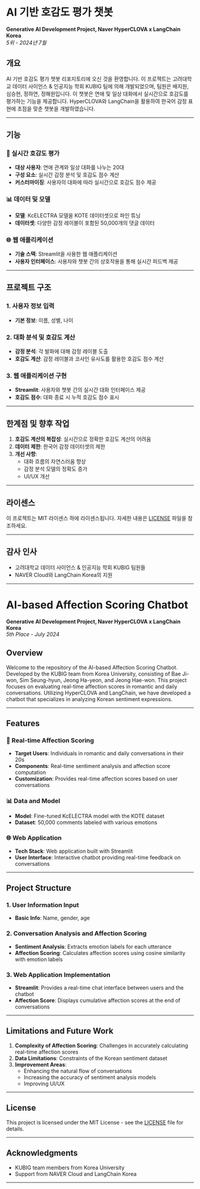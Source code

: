 # AI 기반 호감도 평가 챗봇

**Generative AI Development Project, Naver HyperCLOVA x LangChain Korea**  
*5위 - 2024년 7월*

## 개요

AI 기반 호감도 평가 챗봇 리포지토리에 오신 것을 환영합니다. 이 프로젝트는 고려대학교 데이터 사이언스 & 인공지능 학회 KUBIG 팀에 의해 개발되었으며, 팀원은 배지원, 심승현, 정하연, 정해원입니다. 이 챗봇은 연애 및 일상 대화에서 실시간으로 호감도를 평가하는 기능을 제공합니다. HyperCLOVA와 LangChain을 활용하여 한국어 감정 표현에 초점을 맞춘 챗봇을 개발하였습니다.

---

## 기능

### 💬 실시간 호감도 평가

- **대상 사용자**: 연애 관계와 일상 대화를 나누는 20대
- **구성 요소**: 실시간 감정 분석 및 호감도 점수 계산
- **커스터마이징**: 사용자의 대화에 따라 실시간으로 호감도 점수 제공

### 📊 데이터 및 모델

- **모델**: KcELECTRA 모델을 KOTE 데이터셋으로 파인 튜닝
- **데이터셋**: 다양한 감정 레이블이 포함된 50,000개의 댓글 데이터

### 🌐 웹 애플리케이션

- **기술 스택**: Streamlit을 사용한 웹 애플리케이션
- **사용자 인터페이스**: 사용자와 챗봇 간의 상호작용을 통해 실시간 피드백 제공

---

## 프로젝트 구조

### 1. 사용자 정보 입력
- **기본 정보**: 이름, 성별, 나이

### 2. 대화 분석 및 호감도 계산
- **감정 분석**: 각 발화에 대해 감정 레이블 도출
- **호감도 계산**: 감정 레이블과 코사인 유사도를 활용한 호감도 점수 계산

### 3. 웹 애플리케이션 구현
- **Streamlit**: 사용자와 챗봇 간의 실시간 대화 인터페이스 제공
- **호감도 점수**: 대화 종료 시 누적 호감도 점수 표시

---

## 한계점 및 향후 작업

1. **호감도 계산의 복잡성**: 실시간으로 정확한 호감도 계산의 어려움
2. **데이터 제한**: 한국어 감정 데이터셋의 제한
3. **개선 사항**:
   - 대화 흐름의 자연스러움 향상
   - 감정 분석 모델의 정확도 증가
   - UI/UX 개선

---

## 라이센스

이 프로젝트는 MIT 라이센스 하에 라이센스됩니다. 자세한 내용은 [LICENSE](LICENSE) 파일을 참조하세요.

---

## 감사 인사

- 고려대학교 데이터 사이언스 & 인공지능 학회 KUBIG 팀원들
- NAVER Cloud와 LangChain Korea의 지원

---

# AI-based Affection Scoring Chatbot

**Generative AI Development Project, Naver HyperCLOVA x LangChain Korea**  
*5th Place - July 2024*

## Overview

Welcome to the repository of the AI-based Affection Scoring Chatbot. Developed by the KUBIG team from Korea University, consisting of Bae Ji-won, Sim Seung-hyun, Jeong Ha-yeon, and Jeong Hae-won. This project focuses on evaluating real-time affection scores in romantic and daily conversations. Utilizing HyperCLOVA and LangChain, we have developed a chatbot that specializes in analyzing Korean sentiment expressions.

---

## Features

### 💬 Real-time Affection Scoring

- **Target Users**: Individuals in romantic and daily conversations in their 20s
- **Components**: Real-time sentiment analysis and affection score computation
- **Customization**: Provides real-time affection scores based on user conversations

### 📊 Data and Model

- **Model**: Fine-tuned KcELECTRA model with the KOTE dataset
- **Dataset**: 50,000 comments labeled with various emotions

### 🌐 Web Application

- **Tech Stack**: Web application built with Streamlit
- **User Interface**: Interactive chatbot providing real-time feedback on conversations

---

## Project Structure

### 1. User Information Input
- **Basic Info**: Name, gender, age

### 2. Conversation Analysis and Affection Scoring
- **Sentiment Analysis**: Extracts emotion labels for each utterance
- **Affection Scoring**: Calculates affection scores using cosine similarity with emotion labels

### 3. Web Application Implementation
- **Streamlit**: Provides a real-time chat interface between users and the chatbot
- **Affection Score**: Displays cumulative affection scores at the end of conversations

---

## Limitations and Future Work

1. **Complexity of Affection Scoring**: Challenges in accurately calculating real-time affection scores
2. **Data Limitations**: Constraints of the Korean sentiment dataset
3. **Improvement Areas**:
   - Enhancing the natural flow of conversations
   - Increasing the accuracy of sentiment analysis models
   - Improving UI/UX

---

## License

This project is licensed under the MIT License - see the [LICENSE](LICENSE) file for details.

---

## Acknowledgments

- KUBIG team members from Korea University
- Support from NAVER Cloud and LangChain Korea

---
